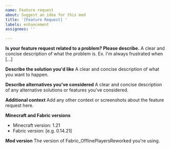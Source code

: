 ```yaml
---
name: Feature request
about: Suggest an idea for this mod
title: '[Feature Request] '
labels: enhancement
assignees: ''

---
```


**Is your feature request related to a problem? Please describe.**
A clear and concise description of what the problem is. Ex. I'm always frustrated when [...]

**Describe the solution you'd like**
A clear and concise description of what you want to happen.

**Describe alternatives you've considered**
A clear and concise description of any alternative solutions or features you've considered.

**Additional context**
Add any other context or screenshots about the feature request here.

**Minecraft and Fabric versions**
- Minecraft version: 1.21
- Fabric version: [e.g. 0.14.21]

**Mod version**
The version of Fabric_OfflinePlayersReworked you're using.
